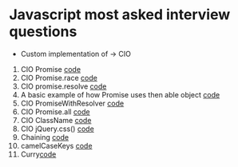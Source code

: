# Javascript most asked interview questions

- Custom implementation of -> CIO

1. CIO Promise [code](./MyPromise.js)
2. CIO Promise.race [code](./promiseRace.js)
3. CIO promise.resolve [code](./promiseResolve.js)
4. A basic example of how Promise uses then able object [code](./promiseThenableImplementation.js)
5. CIO PromiseWithResolver [code](./promiseWithResolver.js)
6. CIO Promise.all [code](./promiseAll.js)
7. CIO ClassName [code](./className.js)
8. CIO jQuery.css() [code](./jQuery-css.js)
9. Chaining [code](./chaining.js)
10. camelCaseKeys [code](./camelCaseKeys.js)
11. Curry[code](./curry.js)
